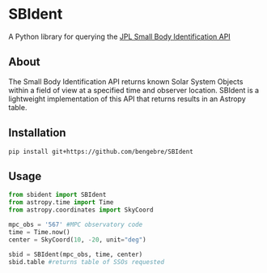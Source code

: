 # SBIdent
A Python library for querying the [JPL Small Body Identification API](https://ssd-api.jpl.nasa.gov/doc/sb_ident.html)

## About
The Small Body Identification API returns known Solar System Objects within a field of view at a specified time and observer location.  SBIdent is a lightweight implementation of this API that returns results in an Astropy table.

## Installation
```console
pip install git+https://github.com/bengebre/SBIdent
```

## Usage
```python
from sbident import SBIdent
from astropy.time import Time
from astropy.coordinates import SkyCoord

mpc_obs = '567' #MPC observatory code
time = Time.now()
center = SkyCoord(10, -20, unit="deg")

sbid = SBIdent(mpc_obs, time, center)
sbid.table #returns table of SSOs requested
```
